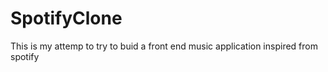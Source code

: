 # SpotifyClone
 This is my attemp to try to buid a front end music application inspired from spotify
